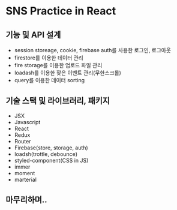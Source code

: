 # SNS Practice in React

## 기능 및 API 설계

- session storeage, cookie, firebase auth를 사용한 로그인, 로그아웃
- firestore를 이용한 데이터 관리
- fire storage를 이용한 업로드 파일 관리
- loadash를 이용한 잦은 이벤트 관리(무한스크롤)
- query를 이용한 데이터 sorting

## 기술 스택 및 라이브러리, 패키지

- JSX
- Javascript
- React
- Redux
- Router
- Firebase(store, storage, auth)
- loadsh(trottle, debounce)
- styled-component(CSS in JS)
- immer
- moment
- marterial

## 마무리하며..
